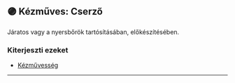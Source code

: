 ## 🟣 Kézműves: Cserző

Járatos vagy a nyersbőrök tartósításában, előkészítésében.

### Kiterjeszti ezeket

- [Kézművesség](../kepzettsegek.szekunder/kezmuvesseg.md)

---
